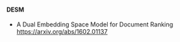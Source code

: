#### DESM  
- A Dual Embedding Space Model for Document Ranking  
https://arxiv.org/abs/1602.01137    
